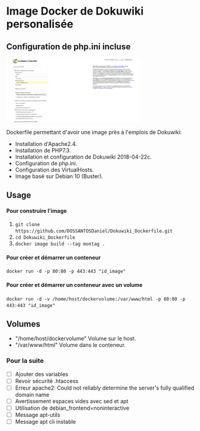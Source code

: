 # Image Docker de Dokuwiki personalisée
## Configuration de php.ini incluse

<img src="./DokuwikiWebInstalateur.png" width="70%">

 Dockerfile permettant d'avoir une image près à l'emplois de Dokuwiki:
 * Installation d'Apache2.4.
 * Installation de PHP7.3.
 * Installation et configuration de Dokuwiki 2018-04-22c.
 * Configuration de php.ini.
 * Configuration des VirtualHosts.
 * Image basé sur Debian 10 (Buster).

## Usage

#### Pour construire l'image
1. `git clone https://github.com/DOSSANTOSDaniel/Dokuwiki_Dockerfile.git` 
2. `cd Dokuwiki_Dockerfile` 
3. `docker image build --tag montag .`

#### Pour créer et démarrer un conteneur 
`docker run -d -p 80:80 -p 443:443 "id_image"`

#### Pour créer et démarrer un conteneur avec un volume  
`docker run -d -v /home/host/dockervolume:/var/www/html -p 80:80 -p 443:443 "id_image"`

## Volumes
 * "/home/host/dockervolume" Volume sur le host.
 * "/var/www/html" Volume dans le conteneur.
 
### Pour la suite
- [ ] Ajouter des variables
- [ ] Revoir sécurité .htaccess
- [ ] Erreur apache2: Could not reliably determine the server's fully qualified domain name
- [ ] Avertissement espaces vides avec sed et apt
- [ ] Utilisation de debian_frontend=noninteractive
- [ ] Message apt-utils
- [ ] Message apt cli instable
